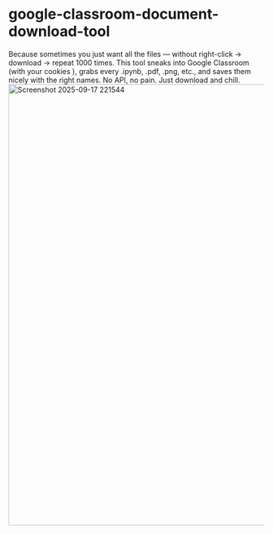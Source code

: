# google-classroom-document-download-tool
Because sometimes you just want all the files — without right-click → download → repeat 1000 times. This tool sneaks into Google Classroom (with your cookies ), grabs every .ipynb, .pdf, .png, etc., and saves them nicely with the right names.  No API, no pain. Just download and chill. 
<img width="1915" height="867" alt="Screenshot 2025-09-17 221544" src="https://github.com/user-attachments/assets/4ed449d0-a4ec-4193-a4a2-092d1cbaaff5" />
